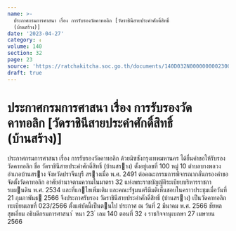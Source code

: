 ```yaml
---
name: >-
  ประกาศกรมการศาสนา เรื่อง การรับรองวัดคาทอลิก [วัดราชินีสายประคำศักดิ์สิทธิ์
  (บ้านสร้าง)]
date: '2023-04-27'
category: ง
volume: 140
section: 32
page: 23
source: 'https://ratchakitcha.soc.go.th/documents/140D032N0000000002300.pdf'
draft: true
---
```


# ประกาศกรมการศาสนา เรื่อง การรับรองวัดคาทอลิก [วัดราชินีสายประคำศักดิ์สิทธิ์ (บ้านสร้าง)]

ประกาศกรมการศาสนา เรื่อง การรับรองวัดคาทอลิก ด้วยมิซซังกรุงเทพมหานคร ได้ยื่นคําขอให้รับรองวัดคาทอลิก ชื่อ วัดราชินีสายประคําศักดิ์สิทธิ์ (บ้านสราง) ตั้งอยู่เลขที่ 100 หมู่ 10 ตําบลบางพลวง อําเภอบ้านสราง จังหวัดปราจีนบุรี สรางเมื่อ พ.ศ. 2491 ต่อคณะกรรมการพิจารณากลั่นกรองคําขอจัดตั้งวัดคาทอลิก อาศัยอํานาจตามความในมาตรา 32 แห่งพระราชบัญญัติระเบียบบริหารราชการแผนดิน พ.ศ. 2534 และที่แกไขเพิ่มเติม และคณะรัฐมนตรีมีมติเห็นชอบในคราวประชุมเมื่อวันที่ 21 กุมภาพันธ 2566 จึงประกาศรับรอง วัดราชินีสายประคําศักดิ์สิทธิ์ (บ้านสราง) เป็นวัดคาทอลิก ทะเบียนเลขที่ 023/2566 ตั้งแต่บัดนี้เป็นตนไป ประกาศ ณ วันที่ 2 มีนาคม พ.ศ. 2566 ชัยพล สุขเอี่ยม อธิบดีกรมการศาสนา ้ หนา 23 ่ เลม 140 ตอนที่ 32 ง ราชกิจจานุเบกษา 27 เมษายน 2566
